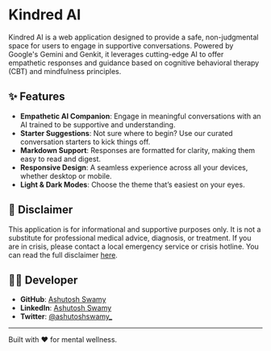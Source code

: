 # Kindred AI

Kindred AI is a web application designed to provide a safe, non-judgmental space for users to engage in supportive conversations. Powered by Google's Gemini and Genkit, it leverages cutting-edge AI to offer empathetic responses and guidance based on cognitive behavioral therapy (CBT) and mindfulness principles.

## ✨ Features

- **Empathetic AI Companion**: Engage in meaningful conversations with an AI trained to be supportive and understanding.
- **Starter Suggestions**: Not sure where to begin? Use our curated conversation starters to kick things off.
- **Markdown Support**: Responses are formatted for clarity, making them easy to read and digest.
- **Responsive Design**: A seamless experience across all your devices, whether desktop or mobile.
- **Light & Dark Modes**: Choose the theme that’s easiest on your eyes.

## 📜 Disclaimer

This application is for informational and supportive purposes only. It is not a substitute for professional medical advice, diagnosis, or treatment. If you are in crisis, please contact a local emergency service or crisis hotline. You can read the full disclaimer [here](/disclaimer).

## 🧑‍💻 Developer

- **GitHub**: [Ashutosh Swamy](https://github.com/ashutoshswamy)
- **LinkedIn**: [Ashutosh Swamy](https://linkedin.com/in/ashutoshswamy)
- **Twitter**: [@ashutoshswamy_](https://twitter.com/ashutoshswamy_)

---

Built with ❤️ for mental wellness.
